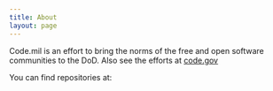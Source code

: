 ```yaml
---
title: About
layout: page
---
```


Code.mil is an effort to bring the norms of the free and open software communities to the DoD. Also see the efforts at [code.gov](https://code.gov)

You can find repositories at:

